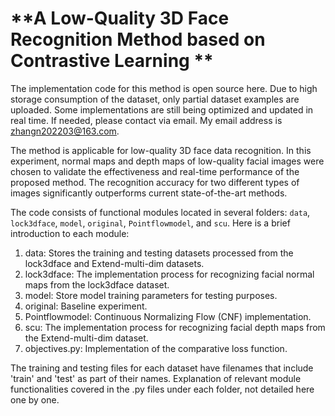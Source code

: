 # **A Low-Quality 3D Face Recognition Method based on Contrastive Learning ** 

The implementation code for this method is open source here. Due to high storage consumption of the dataset, only partial dataset examples are uploaded. Some implementations are still being optimized and updated in real time. If needed, please contact via email. My email address is [zhangn202203@163.com](mailto:zhangn202203@163.com).

The method is applicable for low-quality 3D face data recognition. In this experiment, normal maps and depth maps of low-quality facial images were chosen to validate the effectiveness and real-time performance of the proposed method. The recognition accuracy for two different types of images significantly outperforms current state-of-the-art methods. 

The code consists of functional modules located in several folders: `data`, `lock3dface`, `model`, `original`, `Pointflowmodel`, and `scu`. Here is a brief introduction to each module:

1. data: Stores the training and testing datasets processed from the lock3dface and Extend-multi-dim datasets.
2. lock3dface: The implementation process for recognizing facial normal maps from the lock3dface dataset.
3. model: Store model training parameters for testing purposes.
4. original: Baseline experiment.
5. Pointflowmodel: Continuous Normalizing Flow (CNF) implementation.
6. scu: The implementation process for recognizing facial depth maps from the Extend-multi-dim dataset.
7. objectives.py: Implementation of the comparative loss function.

The training and testing files for each dataset have filenames that include 'train' and 'test' as part of their names. Explanation of relevant module functionalities covered in the .py files under each folder, not detailed here one by one.